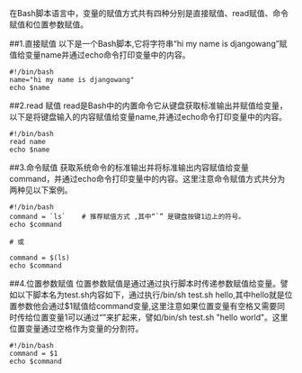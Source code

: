 在Bash脚本语言中，变量的赋值方式共有四种分别是直接赋值、read赋值、命令赋值和位置参数赋值。

##1.直接赋值
以下是一个Bash脚本,它将字符串“hi my name is djangowang”赋值给变量name并通过echo命令打印变量中的内容。
```
#!/bin/bash
name="hi my name is djangowang"   
echo $name
```

##2.read 赋值
read是Bash中的内置命令它从键盘获取标准输出并赋值给变量，以下是将键盘输入的内容赋值给变量name,并通过echo命令打印变量中的内容。
```
#!/bin/bash
read name  
echo $name
```
##3.命令赋值
获取系统命令的标准输出并将标准输出内容赋值给变量command，并通过echo命令打印变量中的内容。这里注意命令赋值方式共分为两种见以下案例。
```
#!/bin/bash
command = `ls`    # 推荐赋值方式 ,其中“`” 是键盘按键1边上的符号。 
echo $command

# 或

command = $(ls)  
echo $command
```

##4.位置参数赋值
位置参数赋值是通过通过执行脚本时传递参数赋值给变量。譬如以下脚本名为test.sh内容如下，通过执行/bin/sh test.sh hello,其中hello就是位置参数他会通过$1赋值给command变量,这里注意如果位置变量有空格又需要同时传给位置变量1可以通过“”来扩起来，譬如/bin/sh test.sh "hello world"。这里位置变量通过空格作为变量的分割符。
```
#!/bin/bash
command = $1
echo $command
```

